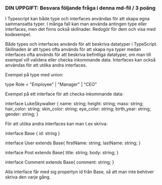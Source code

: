 ###  DIN UPPGIFT: Besvara följande fråga i denna md-fil / 3 poäng

I Typescript kan både type och interfaces användas för att skapa egna sammansatta typer. I många fall kan man använda antingen type eller interfaces, men det finns också skillnader. Redogör för dem och visa med kodexempel. 


Både types och interfaces används för att beskriva datatyper i TypeScript. Skillnaden är att types ofta används för att skapa nya typer medan interfaces ofta används för att beskriva befintliga datatyper, om man till exempel vill validera eller checka inkommande data. Interfaces kan också användas för att utöka andra interfaces.


Exempel på type med union: 

type Role = "Employee" | "Manager" | "CEO"


Exempel på ett interface för att checka inkommande data: 

  interface LukeSkywalker {
    name: string;
    height: string;
    mass: string;
    hair_color: string;
    skin_color: string;
    eye_color: string;
    birth_year: string;
    gender: string;
  }



För att utöka andra interfaces kan man t.ex skriva: 

  interface Base {
    id: string
  }
  
  interface User extends Base{
    firstName: string;
    lastName: string;
  }
  
  interface Post extends Base{
    title: string;
    body: string;
  }
  
  interface Comment extends Base{
    comment: string;
  }

  Alla interface får med sig propertyn id från Base, så att man inte behöver skriva den varje gång.